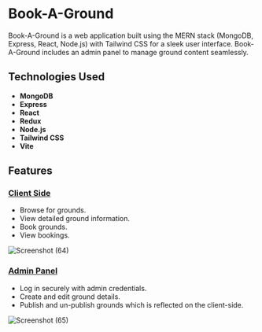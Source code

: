 # Book-A-Ground

Book-A-Ground is a web application built using the MERN stack (MongoDB, Express, React, Node.js) with Tailwind CSS for a sleek user interface. Book-A-Ground includes an admin panel to manage ground content seamlessly.

## Technologies Used

- **MongoDB**
- **Express**
- **React**
- **Redux**
- **Node.js**
- **Tailwind CSS**
- **Vite**

## Features

### [Client Side]()
- Browse for grounds.
- View detailed ground information.
- Book grounds.
- View bookings.
  
![Screenshot (64)](https://github.com/krisgoswami/course-selling-app/assets/91143716/7f6636f8-1ab1-4bf6-82ee-37ceb971f9b7)

### [Admin Panel]()
- Log in securely with admin credentials.
- Create and edit ground details.
- Publish and un-publish grounds which is reflected on the client-side.

![Screenshot (65)](https://github.com/krisgoswami/course-selling-app/assets/91143716/dbfa0035-8fea-46cb-984f-2ac0e876024d)
